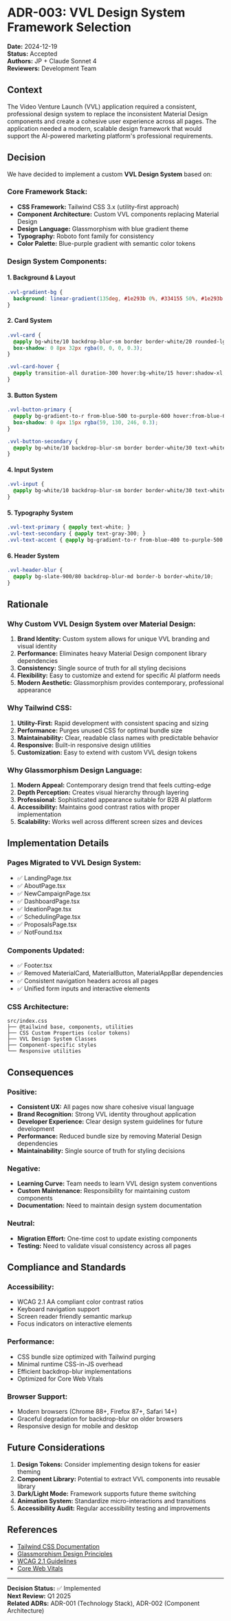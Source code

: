 # ADR-003: VVL Design System Framework Selection

**Date:** 2024-12-19  
**Status:** Accepted  
**Authors:** JP + Claude Sonnet 4  
**Reviewers:** Development Team  

## Context

The Video Venture Launch (VVL) application required a consistent, professional design system to replace the inconsistent Material Design components and create a cohesive user experience across all pages. The application needed a modern, scalable design framework that would support the AI-powered marketing platform's professional requirements.

## Decision

We have decided to implement a custom **VVL Design System** based on:

### Core Framework Stack:
- **CSS Framework:** Tailwind CSS 3.x (utility-first approach)
- **Component Architecture:** Custom VVL components replacing Material Design
- **Design Language:** Glassmorphism with blue gradient theme
- **Typography:** Roboto font family for consistency
- **Color Palette:** Blue-purple gradient with semantic color tokens

### Design System Components:

#### 1. **Background & Layout**
```css
.vvl-gradient-bg {
  background: linear-gradient(135deg, #1e293b 0%, #334155 50%, #1e293b 100%);
}
```

#### 2. **Card System**
```css
.vvl-card {
  @apply bg-white/10 backdrop-blur-sm border border-white/20 rounded-lg shadow-lg;
  box-shadow: 0 8px 32px rgba(0, 0, 0, 0.3);
}

.vvl-card-hover {
  @apply transition-all duration-300 hover:bg-white/15 hover:shadow-xl;
}
```

#### 3. **Button System**
```css
.vvl-button-primary {
  @apply bg-gradient-to-r from-blue-500 to-purple-600 hover:from-blue-600 hover:to-purple-700 text-white font-medium px-6 py-3 rounded-lg transition-all duration-200;
  box-shadow: 0 4px 15px rgba(59, 130, 246, 0.3);
}

.vvl-button-secondary {
  @apply bg-white/10 backdrop-blur-sm border border-white/30 text-white hover:bg-white/20 font-medium px-6 py-3 rounded-lg transition-all duration-200;
}
```

#### 4. **Input System**
```css
.vvl-input {
  @apply bg-white/10 backdrop-blur-sm border border-white/30 text-white placeholder-gray-300 rounded-lg px-4 py-3 focus:border-blue-400 focus:ring-2 focus:ring-blue-400/20 transition-all duration-200;
}
```

#### 5. **Typography System**
```css
.vvl-text-primary { @apply text-white; }
.vvl-text-secondary { @apply text-gray-300; }
.vvl-text-accent { @apply bg-gradient-to-r from-blue-400 to-purple-500 bg-clip-text text-transparent; }
```

#### 6. **Header System**
```css
.vvl-header-blur {
  @apply bg-slate-900/80 backdrop-blur-md border-b border-white/10;
}
```

## Rationale

### Why Custom VVL Design System over Material Design:

1. **Brand Identity:** Custom system allows for unique VVL branding and visual identity
2. **Performance:** Eliminates heavy Material Design component library dependencies
3. **Consistency:** Single source of truth for all styling decisions
4. **Flexibility:** Easy to customize and extend for specific AI platform needs
5. **Modern Aesthetic:** Glassmorphism provides contemporary, professional appearance

### Why Tailwind CSS:

1. **Utility-First:** Rapid development with consistent spacing and sizing
2. **Performance:** Purges unused CSS for optimal bundle size
3. **Maintainability:** Clear, readable class names with predictable behavior
4. **Responsive:** Built-in responsive design utilities
5. **Customization:** Easy to extend with custom VVL design tokens

### Why Glassmorphism Design Language:

1. **Modern Appeal:** Contemporary design trend that feels cutting-edge
2. **Depth Perception:** Creates visual hierarchy through layering
3. **Professional:** Sophisticated appearance suitable for B2B AI platform
4. **Accessibility:** Maintains good contrast ratios with proper implementation
5. **Scalability:** Works well across different screen sizes and devices

## Implementation Details

### Pages Migrated to VVL Design System:
- ✅ LandingPage.tsx
- ✅ AboutPage.tsx  
- ✅ NewCampaignPage.tsx
- ✅ DashboardPage.tsx
- ✅ IdeationPage.tsx
- ✅ SchedulingPage.tsx
- ✅ ProposalsPage.tsx
- ✅ NotFound.tsx

### Components Updated:
- ✅ Footer.tsx
- ✅ Removed MaterialCard, MaterialButton, MaterialAppBar dependencies
- ✅ Consistent navigation headers across all pages
- ✅ Unified form inputs and interactive elements

### CSS Architecture:
```
src/index.css
├── @tailwind base, components, utilities
├── CSS Custom Properties (color tokens)
├── VVL Design System Classes
├── Component-specific styles
└── Responsive utilities
```

## Consequences

### Positive:
- **Consistent UX:** All pages now share cohesive visual language
- **Brand Recognition:** Strong VVL identity throughout application
- **Developer Experience:** Clear design system guidelines for future development
- **Performance:** Reduced bundle size by removing Material Design dependencies
- **Maintainability:** Single source of truth for styling decisions

### Negative:
- **Learning Curve:** Team needs to learn VVL design system conventions
- **Custom Maintenance:** Responsibility for maintaining custom components
- **Documentation:** Need to maintain design system documentation

### Neutral:
- **Migration Effort:** One-time cost to update existing components
- **Testing:** Need to validate visual consistency across all pages

## Compliance and Standards

### Accessibility:
- WCAG 2.1 AA compliant color contrast ratios
- Keyboard navigation support
- Screen reader friendly semantic markup
- Focus indicators on interactive elements

### Performance:
- CSS bundle size optimized with Tailwind purging
- Minimal runtime CSS-in-JS overhead
- Efficient backdrop-blur implementations
- Optimized for Core Web Vitals

### Browser Support:
- Modern browsers (Chrome 88+, Firefox 87+, Safari 14+)
- Graceful degradation for backdrop-blur on older browsers
- Responsive design for mobile and desktop

## Future Considerations

1. **Design Tokens:** Consider implementing design tokens for easier theming
2. **Component Library:** Potential to extract VVL components into reusable library
3. **Dark/Light Mode:** Framework supports future theme switching
4. **Animation System:** Standardize micro-interactions and transitions
5. **Accessibility Audit:** Regular accessibility testing and improvements

## References

- [Tailwind CSS Documentation](https://tailwindcss.com/docs)
- [Glassmorphism Design Principles](https://uxdesign.cc/glassmorphism-in-user-interfaces-1f39bb1308c9)
- [WCAG 2.1 Guidelines](https://www.w3.org/WAI/WCAG21/quickref/)
- [Core Web Vitals](https://web.dev/vitals/)

---

**Decision Status:** ✅ Implemented  
**Next Review:** Q1 2025  
**Related ADRs:** ADR-001 (Technology Stack), ADR-002 (Component Architecture) 